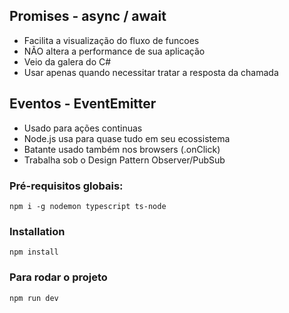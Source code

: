## Promises - async / await 

- Facilita a visualização do fluxo de funcoes 
- NÃO altera a performance de sua aplicação 
- Veio da galera do C# 
- Usar apenas quando necessitar tratar a resposta da chamada


## Eventos - EventEmitter 

- Usado para ações continuas 
- Node.js usa para quase tudo em seu ecossistema 
- Batante usado também nos browsers (.onClick)
- Trabalha sob o Design Pattern Observer/PubSub


### Pré-requisitos globais: 
`npm i -g nodemon typescript ts-node`

### Installation
`npm install`

### Para rodar o projeto 
`npm run dev`
